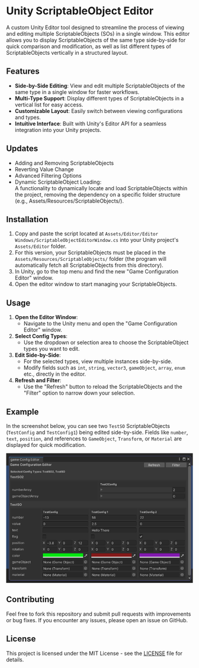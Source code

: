 # Unity ScriptableObject Editor

A custom Unity Editor tool designed to streamline the process of viewing and editing multiple ScriptableObjects (SOs) in a single window. This editor allows you to display ScriptableObjects of the same type side-by-side for quick comparison and modification, as well as list different types of ScriptableObjects vertically in a structured layout.

## Features
- **Side-by-Side Editing**: View and edit multiple ScriptableObjects of the same type in a single window for faster workflows.
- **Multi-Type Support**: Display different types of ScriptableObjects in a vertical list for easy access.
- **Customizable Layout**: Easily switch between viewing configurations and types.
- **Intuitive Interface**: Built with Unity's Editor API for a seamless integration into your Unity projects.

## Updates
- Adding and Removing ScriptableObjects
- Reverting Value Change
- Advanced Filtering Options
- Dynamic ScriptableObject Loading: <br/> 
A functionality to dynamically locate and load ScriptableObjects within the project, removing the dependency on a specific folder structure (e.g., Assets/Resources/ScriptableObjects/).




## Installation
1. Copy and paste the script located at ``Assets/Editor/Editor Windows/ScriptableObjectEditorWindow.cs`` into your Unity project's ``Assets/Editor`` folder.
2. For this version, your ScriptableObjects must be placed in the ``Assets/Resources/ScriptableObjects/`` folder (the program will automatically fetch all ScriptableObjects from this directory).
3. In Unity, go to the top menu and find the new "Game Configuration Editor" window.
4. Open the editor window to start managing your ScriptableObjects.

## Usage
1. **Open the Editor Window**:
   - Navigate to the Unity menu and open the "Game Configuration Editor" window.
2. **Select Config Types**:
   - Use the dropdown or selection area to choose the ScriptableObject types you want to edit.
3. **Edit Side-by-Side**:
   - For the selected types, view multiple instances side-by-side.
   - Modify fields such as `int`, `string`, `vector3`, `gameObject`, `array`, `enum` etc., directly in the editor.
4. **Refresh and Filter**:
   - Use the "Refresh" button to reload the ScriptableObjects and the "Filter" option to narrow down your selection.

## Example
In the screenshot below, you can see two `TestSO` ScriptableObjects (`TestConfig` and `TestConfig1`) being edited side-by-side. Fields like `number`, `text`, `position`, and references to `GameObject`, `Transform`, or `Material` are displayed for quick modification.

![ScriptableObject Editor Screenshot](https://github.com/yunnsbz/Unity-Scriptable-Object-Tool/blob/main/preview.png)

## Contributing
Feel free to fork this repository and submit pull requests with improvements or bug fixes. If you encounter any issues, please open an issue on GitHub.

## License
This project is licensed under the MIT License - see the [LICENSE](LICENSE) file for details.
